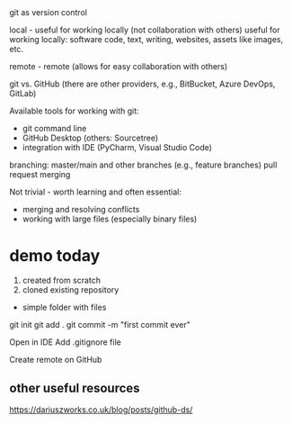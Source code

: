 ##

git as version control

local - useful for working locally (not collaboration with others)
useful for working locally: software code, text, writing, websites, assets like images, etc.

remote - remote (allows for easy collaboration with others)



git vs. GitHub (there are other providers, e.g., BitBucket, Azure DevOps, GitLab)


Available tools for working with git:
- git command line
- GitHub Desktop (others: Sourcetree)
- integration with IDE (PyCharm, Visual Studio Code)


branching: master/main and other branches (e.g., feature branches)
pull request
merging


Not trivial -  worth learning and often essential:
- merging and resolving conflicts
- working with large files (especially binary files)



# demo today
1. created from scratch
2. cloned existing repository

- simple folder with files

git init
git add .
git commit -m "first commit ever"


Open in IDE
Add .gitignore file

Create remote on GitHub




## other useful resources

https://dariuszworks.co.uk/blog/posts/github-ds/